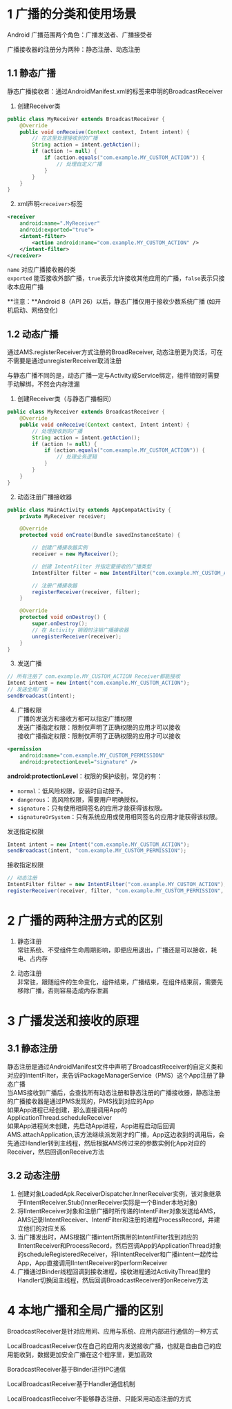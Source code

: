 # 1 广播的分类和使用场景

Android 广播范围两个角色：广播发送者、广播接受者  

广播接收器的注册分为两种：静态注册、动态注册  

## 1.1 静态广播

静态广播接收者：通过AndroidManifest.xml的标签来申明的BroadcastReceiver  

1. 创建Receiver类
```java
public class MyReceiver extends BroadcastReceiver {
    @Override
    public void onReceive(Context context, Intent intent) {
        // 在这里处理接收到的广播
        String action = intent.getAction();
        if (action != null) {
            if (action.equals("com.example.MY_CUSTOM_ACTION")) {
                // 处理自定义广播
            }
        }
    }
}

```
2. xml声明`<receiver>`标签
```xml
<receiver
    android:name=".MyReceiver"
    android:exported="true">
    <intent-filter>
        <action android:name="com.example.MY_CUSTOM_ACTION" />
    </intent-filter>
</receiver>
```

`name` 对应广播接收器的类  
`exported` 能否接收外部广播，`true`表示允许接收其他应用的广播，`false`表示只接收本应用广播    

**注意：**Android 8（API 26）以后，静态广播仅用于接收少数系统广播  (如开机启动、网络变化)

## 1.2 动态广播

通过AMS.registerReceiver方式注册的BroadReceiver, 动态注册更为灵活，可在不需要是通过unregisterReceiver取消注册  

与静态广播不同的是，动态广播一定与Activity或Service绑定，组件销毁时需要手动解绑，不然会内存泄漏  

1. 创建Receiver类（与静态广播相同） 

```java
public class MyReceiver extends BroadcastReceiver {
    @Override
    public void onReceive(Context context, Intent intent) {
        // 处理接收到的广播
        String action = intent.getAction();
        if (action != null) {
            if (action.equals("com.example.MY_CUSTOM_ACTION")) {
                // 处理业务逻辑
            }
        }
    }
}
```

2. 动态注册广播接收器

```java
public class MainActivity extends AppCompatActivity {
    private MyReceiver receiver;

    @Override
    protected void onCreate(Bundle savedInstanceState) {

        // 创建广播接收器实例
        receiver = new MyReceiver();

        // 创建 IntentFilter 并指定要接收的广播类型
        IntentFilter filter = new IntentFilter("com.example.MY_CUSTOM_ACTION");

        // 注册广播接收器
        registerReceiver(receiver, filter);
    }

    @Override
    protected void onDestroy() {
        super.onDestroy();
        // 在 Activity 销毁时注销广播接收器
        unregisterReceiver(receiver);
    }
}
```

3. 发送广播  
```java
// 所有注册了 com.example.MY_CUSTOM_ACTION Receiver都能接收
Intent intent = new Intent("com.example.MY_CUSTOM_ACTION");
// 发送全局广播
sendBroadcast(intent);

```

4. 广播权限  
广播的发送方和接收方都可以指定广播权限  
发送广播指定权限：限制仅声明了正确权限的应用才可以接收  
接收广播指定权限：限制仅声明了正确权限的应用才可以接收  
```xml
<permission
    android:name="com.example.MY_CUSTOM_PERMISSION"
    android:protectionLevel="signature" />
```

​**android:protectionLevel**：权限的保护级别，常见的有：  
- `normal`：低风险权限，安装时自动授予。  
- `dangerous`：高风险权限，需要用户明确授权。  
- `signature`：只有使用相同签名的应用才能获得该权限。  
- `signatureOrSystem`：只有系统应用或使用相同签名的应用才能获得该权限。  

发送指定权限
```java
Intent intent = new Intent("com.example.MY_CUSTOM_ACTION");
sendBroadcast(intent, "com.example.MY_CUSTOM_PERMISSION");
```
接收指定权限  
```java
// 动态注册
IntentFilter filter = new IntentFilter("com.example.MY_CUSTOM_ACTION");
registerReceiver(receiver, filter, "com.example.MY_CUSTOM_PERMISSION", null);
```

# 2 广播的两种注册方式的区别

1. 静态注册  
常驻系统、不受组件生命周期影响，即便应用退出，广播还是可以接收，耗电、占内存  

2. 动态注册  
非常驻，跟随组件的生命变化，组件结束，广播结束，在组件结束前，需要先移除广播，否则容易造成内存泄漏  

# 3 广播发送和接收的原理
## 3.1 静态注册
静态注册是通过AndroidManifest文件中声明了BroadcastReceiver的自定义类和对应的IntentFilter，来告诉PackageManagerService（PMS）这个App注册了静态广播  
当AMS接收到广播后，会查找所有动态注册和静态注册的广播接收器，静态注册的广播接收器是通过PMS发现的，PMS找到对应的App  
如果App进程已经创建，那么直接调用App的ApplicationThread.scheduleReceiver  
如果App进程尚未创建，先启动App进程，App进程启动后回调AMS.attachApplication,该方法继续派发刚才的广播，App这边收到的调用后，会先通过Handler转到主线程，然后根据AMS传过来的参数实例化App对应的Receiver，然后回调onReceive方法  

## 3.2 动态注册
1. 创建对象LoadedApk.ReceiverDispatcher.InnerReceiver实例，该对象继承于IIntentReceiver.Stub(InnerReceiver实际是一个Binder本地对象)  
2. 将IIntentReceiver对象和注册广播时所传递的IntentFilter对象发送给AMS，AMS记录IIntentReceiver、IntentFilter和注册的进程ProcessRecord，并建立他们的对应关系  
3. 当广播发出时，AMS根据广播intent所携带的IntentFilter找到对应的IIntentReceiver和ProcessRecord，然后回调App的ApplicationThread对象的scheduleRegisteredReceiver，将IIntentReceiver和广播intent一起传给App，App直接调用IIntentReceiver的performReceiver  
4. 广播通过Binder线程回调到接收进程，接收进程通过ActivityThread里的Handler切换回主线程，然后回调BroadcastReceiver的onReceive方法  

# 4 本地广播和全局广播的区别

BroadcastReceiver是针对应用间、应用与系统、应用内部进行通信的一种方式  

LocalBroadcastReceiver仅在自己的应用内发送接收广播，也就是自由自己的应用能收到，数据更加安全广播在这个程序里，更加高效  

BoradcastReceiver基于Binder进行IPC通信  

LocalBroadcastReceiver基于Handler通信机制  

LocalBroadcastReceiver不能够静态注册、只能采用动态注册的方式


